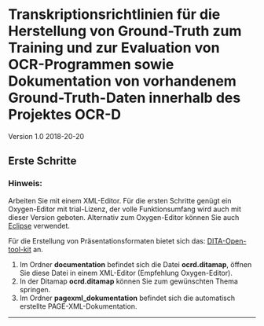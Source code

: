 # Transkriptionsrichtlinien für die Herstellung von Ground-Truth zum Training und zur Evaluation von OCR-Programmen sowie Dokumentation von vorhandenem Ground-Truth-Daten innerhalb des Projektes OCR-D
Version 1.0 2018-20-20 

## Erste Schritte
### Hinweis:
Arbeiten Sie mit einem XML-Editor. Für die ersten Schritte genügt ein Oxygen-Editor mit trial-Lizenz, der volle Funktionsumfang wird auch mit dieser Version geboten. Alternativ zum Oxygen-Editor können Sie auch 
[Eclipse](https://www.eclipse.org/) verwendet.

Für die Erstellung von Präsentationsformaten bietet sich das:
[DITA-Open-tool-kit](http://www.dita-ot.org/) an.

1. Im Ordner **documentation** befindet sich die Datei **ocrd.ditamap**, öffnen Sie diese Datei in einem XML-Editor (Empfehlung Oxygen-Editor).
2. In der Ditamap **ocrd.ditamap** können Sie zum gewünschten Thema springen.
3. Im Ordner **pagexml_dokumentation** befindet sich die automatisch erstellte PAGE-XML-Dokumentation.




---

